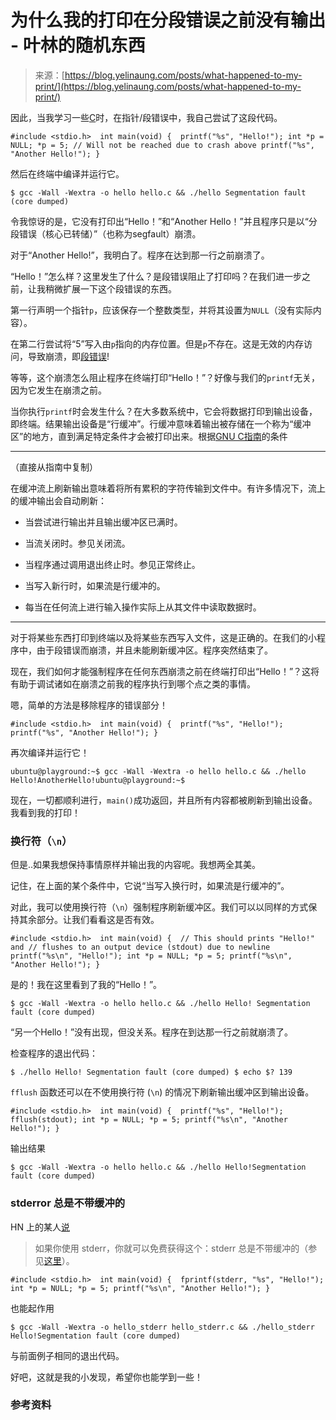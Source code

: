 <!--yml

类别：未分类

日期：2024年05月27日14:25:18

-->

# 为什么我的打印在分段错误之前没有输出 - 叶林的随机东西

> 来源：[https://blog.yelinaung.com/posts/what-happened-to-my-print/](https://blog.yelinaung.com/posts/what-happened-to-my-print/)

因此，当我学习一些[C](https://beej.us/guide/bgc/)时，在指针/段错误中，我自己尝试了这段代码。

```
#include <stdio.h>  int main(void) {  printf("%s", "Hello!"); int *p = NULL; *p = 5; // Will not be reached due to crash above printf("%s", "Another Hello!"); } 
```

然后在终端中编译并运行它。

```
$ gcc -Wall -Wextra -o hello hello.c && ./hello Segmentation fault (core dumped) 
```

令我惊讶的是，它没有打印出“Hello！”和“Another Hello！”并且程序只是以“分段错误（核心已转储）”（也称为segfault）崩溃。

对于“Another Hello!”，我明白了。程序在达到那一行之前崩溃了。

“Hello！”怎么样？这里发生了什么？是段错误阻止了打印吗？在我们进一步之前，让我稍微扩展一下这个段错误的东西。

第一行声明一个指针`p`，应该保存一个整数类型，并将其设置为`NULL`（没有实际内容）。

在第二行尝试将“5”写入由`p`指向的内存位置。但是`p`不存在。这是无效的内存访问，导致崩溃，即[段错误](https://en.wikipedia.org/wiki/Segmentation_fault)!

等等，这个崩溃怎么阻止程序在终端打印“Hello！”？好像与我们的`printf`无关，因为它发生在崩溃之前。

当你执行`printf`时会发生什么？在大多数系统中，它会将数据打印到输出设备，即终端。结果输出设备是“行缓冲”。行缓冲意味着输出被存储在一个称为“缓冲区”的地方，直到满足特定条件才会被打印出来。根据[GNU C指南](https://www.gnu.org/software/libc/manual/html_node/Flushing-Buffers.html)的条件

* * *

（直接从指南中复制）

在缓冲流上刷新输出意味着将所有累积的字符传输到文件中。有许多情况下，流上的缓冲输出会自动刷新：

+   当尝试进行输出并且输出缓冲区已满时。

+   当流关闭时。参见关闭流。

+   当程序通过调用退出终止时。参见正常终止。

+   当写入新行时，如果流是行缓冲的。

+   每当在任何流上进行输入操作实际上从其文件中读取数据时。

* * *

对于将某些东西打印到终端以及将某些东西写入文件，这是正确的。在我们的小程序中，由于段错误而崩溃，并且未能刷新缓冲区。程序突然结束了。

现在，我们如何才能强制程序在任何东西崩溃之前在终端打印出“Hello！”？这将有助于调试诸如在崩溃之前我的程序执行到哪个点之类的事情。

嗯，简单的方法是移除程序的错误部分！

```
#include <stdio.h>  int main(void) {  printf("%s", "Hello!"); printf("%s", "Another Hello!"); } 
```

再次编译并运行它！

```
ubuntu@playground:~$ gcc -Wall -Wextra -o hello hello.c && ./hello Hello!AnotherHello!ubuntu@playground:~$ 
```

现在，一切都顺利进行，`main()`成功返回，并且所有内容都被刷新到输出设备。我看到我的打印！

### 换行符（`\n`）

但是..如果我想保持事情原样并输出我的内容呢。我想两全其美。

记住，在上面的某个条件中，它说“当写入换行时，如果流是行缓冲的”。

对此，我可以使用换行符（`\n`）强制程序刷新缓冲区。我们可以以同样的方式保持其余部分。让我们看看这是否有效。

```
#include <stdio.h>  int main(void) {  // This should prints "Hello!" and // flushes to an output device (stdout) due to newline printf("%s\n", "Hello!"); int *p = NULL; *p = 5; printf("%s\n", "Another Hello!"); } 
```

是的！我在这里看到了我的“Hello！”。

```
$ gcc -Wall -Wextra -o hello hello.c && ./hello Hello! Segmentation fault (core dumped) 
```

“另一个Hello！”没有出现，但没关系。程序在到达那一行之前就崩溃了。

检查程序的退出代码：

```
$ ./hello Hello! Segmentation fault (core dumped) $ echo $? 139 
```

`fflush` 函数还可以在不使用换行符 (`\n`) 的情况下刷新输出缓冲区到输出设备。

```
#include <stdio.h>  int main(void) {  printf("%s", "Hello!"); fflush(stdout); int *p = NULL; *p = 5; printf("%s\n", "Another Hello!"); } 
```

输出结果

```
$ gcc -Wall -Wextra -o hello hello.c && ./hello Hello!Segmentation fault (core dumped) 
```

### stderror 总是不带缓冲的

HN 上的某人[说](https://news.ycombinator.com/reply?id=38830109&goto=item%3Fid%3D38803367%2338830109)

> 如果你使用 stderr，你就可以免费获得这个：stderr 总是不带缓冲的（参见[这里](https://linux.die.net/man/3/stderr)）。

```
#include <stdio.h>  int main(void) {  fprintf(stderr, "%s", "Hello!"); int *p = NULL; *p = 5; printf("%s\n", "Another Hello!"); } 
```

也能起作用

```
$ gcc -Wall -Wextra -o hello_stderr hello_stderr.c && ./hello_stderr Hello!Segmentation fault (core dumped) 
```

与前面例子相同的退出代码。

好吧，这就是我的小发现，希望你也能学到一些！

### 参考资料
